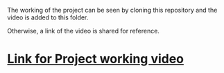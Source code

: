 The working of the project can be seen by cloning this repository and the video is added to this folder.

Otherwise, a link of the video is shared for reference.

# [Link for Project working video](https://drive.google.com/file/d/1gF28yxl_kzHDgkHS6tUKWvuK2BmAjhqd/view?usp=sharing)
